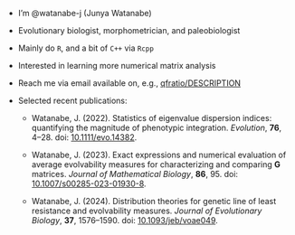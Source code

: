 - I’m @watanabe-j (Junya Watanabe)
- Evolutionary biologist, morphometrician, and paleobiologist
- Mainly do `R`, and a bit of `C++` via `Rcpp`
- Interested in learning more numerical matrix analysis
- Reach me via email available on, e.g.,
[qfratio/DESCRIPTION](https://github.com/watanabe-j/qfratio/blob/main/DESCRIPTION#?L6)
- Selected recent publications:

  - Watanabe, J. (2022). Statistics of eigenvalue dispersion indices: 
quantifying the magnitude of phenotypic integration. 
*Evolution*, **76**, 4&ndash;28. 
doi: [10.1111/evo.14382](https://doi.org/10.1111/evo.14382).

  - Watanabe, J. (2023). Exact expressions and numerical evaluation of
average evolvability measures for characterizing and comparing **G**
matrices. *Journal of Mathematical Biology*, **86**, 95. doi:
[10.1007/s00285-023-01930-8](https://doi.org/10.1007/s00285-023-01930-8).

  - Watanabe, J. (2024). Distribution theories for genetic line of
least resistance and evolvability measures. *Journal of Evolutionary Biology*,
**37**, 1576&ndash;1590. doi:
[10.1093/jeb/voae049](https://doi.org/10.1093/jeb/voae049).

<!---
watanabe-j/watanabe-j is a special repository because its `README.md` (this file) appears on your GitHub profile.
You can click the Preview link to take a look at your changes.
--->
